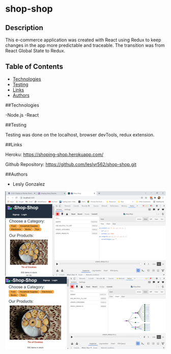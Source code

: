 # shop-shop

## Description

This e-commerce application was created with React using Redux
to keep changes in the app more predictable and traceable. The transition was from React Global State to Redux.


## Table of Contents
* [Technologies](#technologies)
* [Testing](#testing)
* [Links](#links)
* [Authors](#authors)

##Technologies

-Node.js
-React


##Testing 

Testing was done on the localhost, browser devTools, redux extension.

##Links

Heroku: https://shoping-shop.herokuapp.com/

Github Repository: https://github.com/leslyr562/shop-shop.git

##Authors

- Lesly Gonzalez

![title](client/src/assets/images/page.png)
![title](client/src/assets/images/page2.png)
